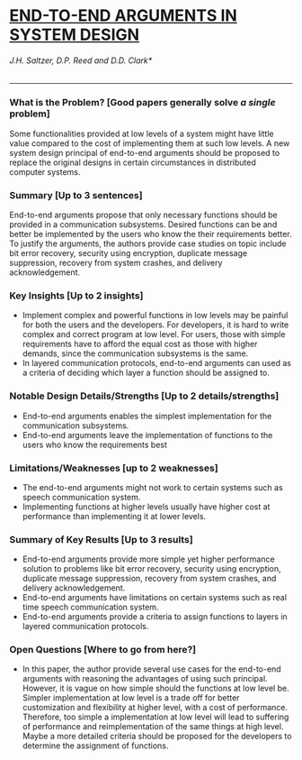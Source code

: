 # [END-TO-END ARGUMENTS IN SYSTEM DESIGN](http://web.eecs.umich.edu/~barisk/teaching/eecs582/end-to-end.pdf)

###### J.H. Saltzer, D.P. Reed and D.D. Clark*

---

### What is the Problem? [Good papers generally solve *a single* problem]

Some functionalities provided at low levels of a system might have little value compared to the cost of implementing them at such low levels. A new system design principal of end-to-end arguments should be proposed to replace the original designs in certain circumstances in distributed computer systems.

### Summary [Up to 3 sentences]

End-to-end arguments propose that only necessary functions should be provided in a communication subsystems.
Desired functions can be and better be implemented by the users who know the their requirements better.
To justify the arguments, the authors provide case studies on topic include bit error recovery, security using encryption, duplicate message suppression, recovery from system crashes, and delivery acknowledgement.

### Key Insights [Up to 2 insights]

- Implement complex and powerful functions in low levels may be painful for both the users and the developers. For developers, it is hard to write complex and correct program at low level. For users, those with simple requirements have to afford the equal cost as those with higher demands, since the communication subsystems is the same.
- In layered communication protocols, end-to-end arguments can used as a criteria of deciding which layer a function should be assigned to.

### Notable Design Details/Strengths [Up to 2 details/strengths]

- End-to-end arguments enables the simplest implementation for the communication subsystems.
- End-to-end arguments leave the implementation of functions to the users who know the requirements best

### Limitations/Weaknesses [up to 2 weaknesses]

- The end-to-end arguments might not work to certain systems such as speech communication system.
- Implementing functions at higher levels usually have higher cost at performance than implementing it at lower levels.

### Summary of Key Results [Up to 3 results]

- End-to-end arguments provide more simple yet higher performance solution to problems like bit error recovery, security using encryption, duplicate
message suppression, recovery from system crashes, and delivery acknowledgement.
- End-to-end arguments have limitations on certain systems such as real time speech communication system.
- End-to-end arguments provide a criteria to assign functions to layers in layered communication protocols.

### Open Questions [Where to go from here?]

- In this paper, the author provide several use cases for the end-to-end arguments with reasoning the advantages of using such principal. However, it is vague on how simple should the functions at low level be. Simpler implementation at low level is a trade off for better customization and flexibility at higher level, with a cost of performance. Therefore, too simple a implementation at low level will lead to suffering of performance and reimplementation of the same things at high level. Maybe a more detailed criteria should be proposed for the developers to determine the assignment of functions.
